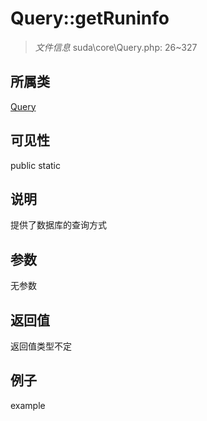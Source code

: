 # Query::getRuninfo



> *文件信息* suda\core\Query.php: 26~327

## 所属类 

[Query](../Query.md)

## 可见性

 public static

## 说明

提供了数据库的查询方式



## 参数


无参数


## 返回值

返回值类型不定


## 例子

example